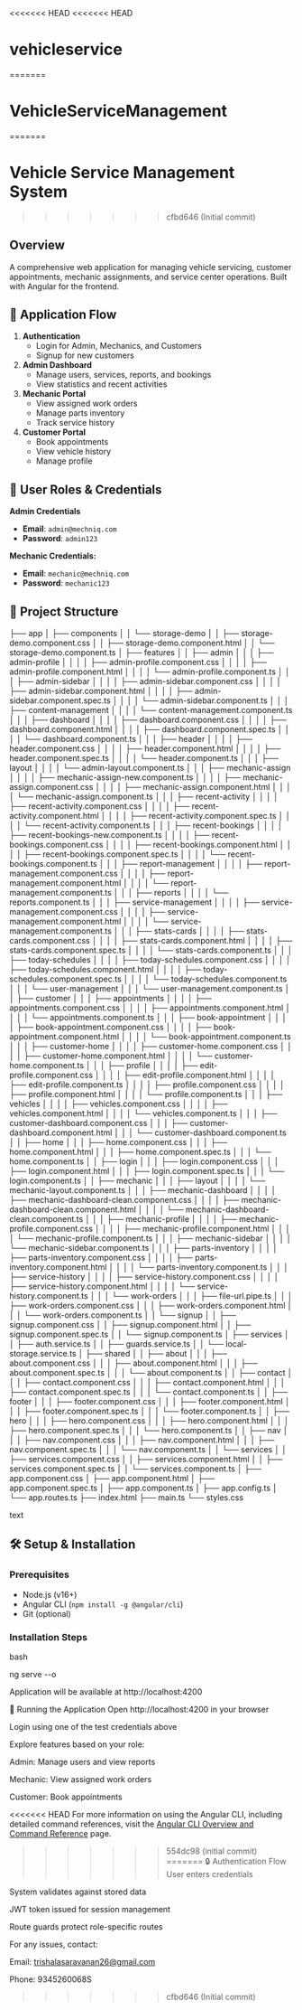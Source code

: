 <<<<<<< HEAD
<<<<<<< HEAD
# vehicleservice
=======
# VehicleServiceManagement
=======
# Vehicle Service Management System
>>>>>>> cfbd646 (Initial commit)

## Overview
A comprehensive web application for managing vehicle servicing, customer appointments, mechanic assignments, and service center operations. Built with Angular for the frontend.

## 🔄 Application Flow
1. **Authentication**  
   - Login for Admin, Mechanics, and Customers
   - Signup for new customers
2. **Admin Dashboard**  
   - Manage users, services, reports, and bookings
   - View statistics and recent activities
3. **Mechanic Portal**  
   - View assigned work orders
   - Manage parts inventory
   - Track service history
4. **Customer Portal**  
   - Book appointments
   - View vehicle history
   - Manage profile

## 👥 User Roles & Credentials

**Admin Credentials**

- **Email**: `admin@mechniq.com`
- **Password**: `admin123`

**Mechanic Credentials:**

- **Email**: `mechanic@mechniq.com`
- **Password**: `mechanic123`

## 📂 Project Structure
├── app
│   ├── components
│   │   └── storage-demo
│   │       ├── storage-demo.component.css
│   │       ├── storage-demo.component.html
│   │       └── storage-demo.component.ts
│   ├── features
│   │   ├── admin
│   │   │   ├── admin-profile
│   │   │   │   ├── admin-profile.component.css
│   │   │   │   ├── admin-profile.component.html
│   │   │   │   └── admin-profile.component.ts
│   │   │   ├── admin-sidebar
│   │   │   │   ├── admin-sidebar.component.css
│   │   │   │   ├── admin-sidebar.component.html
│   │   │   │   ├── admin-sidebar.component.spec.ts
│   │   │   │   └── admin-sidebar.component.ts
│   │   │   ├── content-management
│   │   │   │   └── content-management.component.ts
│   │   │   ├── dashboard
│   │   │   │   ├── dashboard.component.css
│   │   │   │   ├── dashboard.component.html
│   │   │   │   ├── dashboard.component.spec.ts
│   │   │   │   └── dashboard.component.ts
│   │   │   ├── header
│   │   │   │   ├── header.component.css
│   │   │   │   ├── header.component.html
│   │   │   │   ├── header.component.spec.ts
│   │   │   │   └── header.component.ts
│   │   │   ├── layout
│   │   │   │   └── admin-layout.component.ts
│   │   │   ├── mechanic-assign
│   │   │   │   ├── mechanic-assign-new.component.ts
│   │   │   │   ├── mechanic-assign.component.css
│   │   │   │   ├── mechanic-assign.component.html
│   │   │   │   └── mechanic-assign.component.ts
│   │   │   ├── recent-activity
│   │   │   │   ├── recent-activity.component.css
│   │   │   │   ├── recent-activity.component.html
│   │   │   │   ├── recent-activity.component.spec.ts
│   │   │   │   └── recent-activity.component.ts
│   │   │   ├── recent-bookings
│   │   │   │   ├── recent-bookings-new.component.ts
│   │   │   │   ├── recent-bookings.component.css
│   │   │   │   ├── recent-bookings.component.html
│   │   │   │   ├── recent-bookings.component.spec.ts
│   │   │   │   └── recent-bookings.component.ts
│   │   │   ├── report-management
│   │   │   │   ├── report-management.component.css
│   │   │   │   ├── report-management.component.html
│   │   │   │   └── report-management.component.ts
│   │   │   ├── reports
│   │   │   │   └── reports.component.ts
│   │   │   ├── service-management
│   │   │   │   ├── service-management.component.css
│   │   │   │   ├── service-management.component.html
│   │   │   │   └── service-management.component.ts
│   │   │   ├── stats-cards
│   │   │   │   ├── stats-cards.component.css
│   │   │   │   ├── stats-cards.component.html
│   │   │   │   ├── stats-cards.component.spec.ts
│   │   │   │   └── stats-cards.component.ts
│   │   │   ├── today-schedules
│   │   │   │   ├── today-schedules.component.css
│   │   │   │   ├── today-schedules.component.html
│   │   │   │   ├── today-schedules.component.spec.ts
│   │   │   │   └── today-schedules.component.ts
│   │   │   └── user-management
│   │   │       └── user-management.component.ts
│   │   ├── customer
│   │   │   ├── appointments
│   │   │   │   ├── appointments.component.css
│   │   │   │   ├── appointments.component.html
│   │   │   │   └── appointments.component.ts
│   │   │   ├── book-appointment
│   │   │   │   ├── book-appointment.component.css
│   │   │   │   ├── book-appointment.component.html
│   │   │   │   └── book-appointment.component.ts
│   │   │   ├── customer-home
│   │   │   │   ├── customer-home.component.css
│   │   │   │   ├── customer-home.component.html
│   │   │   │   └── customer-home.component.ts
│   │   │   ├── profile
│   │   │   │   ├── edit-profile.component.css
│   │   │   │   ├── edit-profile.component.html
│   │   │   │   ├── edit-profile.component.ts
│   │   │   │   ├── profile.component.css
│   │   │   │   ├── profile.component.html
│   │   │   │   └── profile.component.ts
│   │   │   ├── vehicles
│   │   │   │   ├── vehicles.component.css
│   │   │   │   ├── vehicles.component.html
│   │   │   │   └── vehicles.component.ts
│   │   │   ├── customer-dashboard.component.css
│   │   │   ├── customer-dashboard.component.html
│   │   │   └── customer-dashboard.component.ts
│   │   ├── home
│   │   │   ├── home.component.css
│   │   │   ├── home.component.html
│   │   │   ├── home.component.spec.ts
│   │   │   └── home.component.ts
│   │   ├── login
│   │   │   ├── login.component.css
│   │   │   ├── login.component.html
│   │   │   ├── login.component.spec.ts
│   │   │   └── login.component.ts
│   │   ├── mechanic
│   │   │   ├── layout
│   │   │   │   └── mechanic-layout.component.ts
│   │   │   ├── mechanic-dashboard
│   │   │   │   ├── mechanic-dashboard-clean.component.css
│   │   │   │   ├── mechanic-dashboard-clean.component.html
│   │   │   │   └── mechanic-dashboard-clean.component.ts
│   │   │   ├── mechanic-profile
│   │   │   │   ├── mechanic-profile.component.css
│   │   │   │   ├── mechanic-profile.component.html
│   │   │   │   └── mechanic-profile.component.ts
│   │   │   ├── mechanic-sidebar
│   │   │   │   └── mechanic-sidebar.component.ts
│   │   │   ├── parts-inventory
│   │   │   │   ├── parts-inventory.component.css
│   │   │   │   ├── parts-inventory.component.html
│   │   │   │   └── parts-inventory.component.ts
│   │   │   ├── service-history
│   │   │   │   ├── service-history.component.css
│   │   │   │   ├── service-history.component.html
│   │   │   │   └── service-history.component.ts
│   │   │   └── work-orders
│   │   │       ├── file-url.pipe.ts
│   │   │       ├── work-orders.component.css
│   │   │       ├── work-orders.component.html
│   │   │       └── work-orders.component.ts
│   │   └── signup
│   │       ├── signup.component.css
│   │       ├── signup.component.html
│   │       ├── signup.component.spec.ts
│   │       └── signup.component.ts
│   ├── services
│   │   ├── auth.service.ts
│   │   ├── guards.service.ts
│   │   └── local-storage.service.ts
│   ├── shared
│   │   ├── about
│   │   │   ├── about.component.css
│   │   │   ├── about.component.html
│   │   │   ├── about.component.spec.ts
│   │   │   └── about.component.ts
│   │   ├── contact
│   │   │   ├── contact.component.css
│   │   │   ├── contact.component.html
│   │   │   ├── contact.component.spec.ts
│   │   │   └── contact.component.ts
│   │   ├── footer
│   │   │   ├── footer.component.css
│   │   │   ├── footer.component.html
│   │   │   ├── footer.component.spec.ts
│   │   │   └── footer.component.ts
│   │   ├── hero
│   │   │   ├── hero.component.css
│   │   │   ├── hero.component.html
│   │   │   ├── hero.component.spec.ts
│   │   │   └── hero.component.ts
│   │   ├── nav
│   │   │   ├── nav.component.css
│   │   │   ├── nav.component.html
│   │   │   ├── nav.component.spec.ts
│   │   │   └── nav.component.ts
│   │   └── services
│   │       ├── services.component.css
│   │       ├── services.component.html
│   │       ├── services.component.spec.ts
│   │       └── services.component.ts
│   ├── app.component.css
│   ├── app.component.html
│   ├── app.component.spec.ts
│   ├── app.component.ts
│   ├── app.config.ts
│   └── app.routes.ts
├── index.html
├── main.ts
└── styles.css

text

## 🛠️ Setup & Installation

### Prerequisites
- Node.js (v16+)
- Angular CLI (`npm install -g @angular/cli`)
- Git (optional)

### Installation Steps


bash

ng serve --o

Application will be available at http://localhost:4200

🚀 Running the Application
Open http://localhost:4200 in your browser

Login using one of the test credentials above

Explore features based on your role:

Admin: Manage users and view reports

Mechanic: View assigned work orders

Customer: Book appointments

<<<<<<< HEAD
For more information on using the Angular CLI, including detailed command references, visit the [Angular CLI Overview and Command Reference](https://angular.dev/tools/cli) page.
>>>>>>> 554dc98 (initial commit)
=======
🔒 Authentication Flow
User enters credentials

System validates against stored data

JWT token issued for session management

Route guards protect role-specific routes


For any issues, contact:

Email: trishalasaravanan26@gmail.com

Phone: 9345260068S
>>>>>>> cfbd646 (Initial commit)
